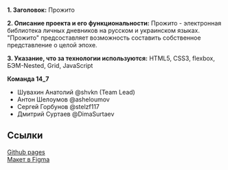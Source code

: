 **1. Заголовок:** Прожито

**2. Описание проекта и его функциональности:**  Прожито - электронная библиотека личных дневников на русском и украинском языках. "Прожито" предсоставляет возможность составить собственное представление о целой эпохе.

**3. Указание, что за технологии используются:** HTML5, CSS3, flexbox, БЭМ-Nested, Grid, JavaScript

**Команда 14_7**
- Шувахин Анатолий @shvkn (Team Lead)
- Антон Шелоумов @asheloumov
- Сергей Горбунов @stelzf117
- Дмитрий Суртаев @DimaSurtaev

## Ссылки
<a href="https://stelzf117.github.io/prozhito/">Github pages</a> <br>
[Макет в Figma](https://www.figma.com/file/mN5Q5ksQRNM0ywdFGK1AyU/%D0%9F%D1%80%D0%BE%D0%B6%D0%B8%D1%82%D0%BE_%D0%B2%D0%B5%D0%B1%2B_update-19%2F07)
